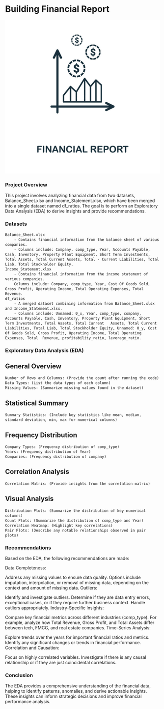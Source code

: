 # Building Financial Report

![alt](report.jpg)

### Project Overview
This project involves analyzing financial data from two datasets, Balance_Sheet.xlsx and Income_Statement.xlsx, which have been merged into a single dataset named df_ratios. The goal is to perform an Exploratory Data Analysis (EDA) to derive insights and provide recommendations.

### Datasets
    Balance_Sheet.xlsx
        - Contains financial information from the balance sheet of various companies.
        - Columns include: Company, comp_type, Year, Accounts Payable, Cash, Inventory, Property Plant Equipment, Short Term Investments, Total Assets, Total Current Assets, Total - Current Liabilities, Total Liab, Total Stockholder Equity.
    Income_Statement.xlsx
        - Contains financial information from the income statement of various companies.
        Columns include: Company, comp_type, Year, Cost Of Goods Sold, Gross Profit, Operating Income, Total Operating Expenses, Total Revenue.
    df_ratios
        - A merged dataset combining information from Balance_Sheet.xlsx and Income_Statement.xlsx.
        - Columns include: Unnamed: 0_x, Year, comp_type, company, Accounts Payable, Cash, Inventory, Property Plant Equipment, Short Term Investments, Total Assets, Total Current   Assets, Total Current Liabilities, Total Liab, Total Stockholder Equity, Unnamed: 0_y, Cost Of Goods Sold, Gross Profit, Operating Income, Total Operating Expenses, Total  Revenue, profitability_ratio, leverage_ratio.
### Exploratory Data Analysis (EDA)
## General Overview
    Number of Rows and Columns: (Provide the count after running the code)
    Data Types: (List the data types of each column)
    Missing Values: (Summarize missing values found in the dataset)
## Statistical Summary
    Summary Statistics: (Include key statistics like mean, median, standard deviation, min, max for numerical columns)
## Frequency Distribution
    Company Types: (Frequency distribution of comp_type)
    Years: (Frequency distribution of Year)
    Companies: (Frequency distribution of company)
## Correlation Analysis
    Correlation Matrix: (Provide insights from the correlation matrix)
## Visual Analysis
    Distribution Plots: (Summarize the distribution of key numerical columns)
    Count Plots: (Summarize the distribution of comp_type and Year)
    Correlation Heatmap: (Highlight key correlations)
    Pair Plots: (Describe any notable relationships observed in pair plots)

### Recommendations
Based on the EDA, the following recommendations are made:

Data Completeness:

Address any missing values to ensure data quality. Options include imputation, interpolation, or removal of missing data, depending on the context and amount of missing data.
Outliers:

Identify and investigate outliers. Determine if they are data entry errors, exceptional cases, or if they require further business context. Handle outliers appropriately.
Industry-Specific Insights:

Compare key financial metrics across different industries (comp_type). For example, analyze how Total Revenue, Gross Profit, and Total Assets differ between tech, FMCG, and real estate companies.
Time-Series Analysis:

Explore trends over the years for important financial ratios and metrics. Identify any significant changes or trends in financial performance.
Correlation and Causation:

Focus on highly correlated variables. Investigate if there is any causal relationship or if they are just coincidental correlations.
### Conclusion
The EDA provides a comprehensive understanding of the financial data, helping to identify patterns, anomalies, and derive actionable insights. These insights can inform strategic decisions and improve financial performance analysis.